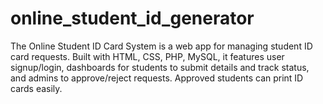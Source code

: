 # online_student_id_generator
The Online Student ID Card System is a web app for managing student ID card requests. Built with HTML, CSS, PHP, MySQL, it features user signup/login, dashboards for students to submit details and track status, and admins to approve/reject requests. Approved students can print ID cards easily.
